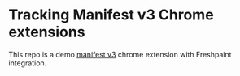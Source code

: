 # Tracking Manifest v3 Chrome extensions

This repo is a demo [manifest v3](https://developer.chrome.com/docs/extensions/mv3/intro/) chrome extension with Freshpaint integration.

